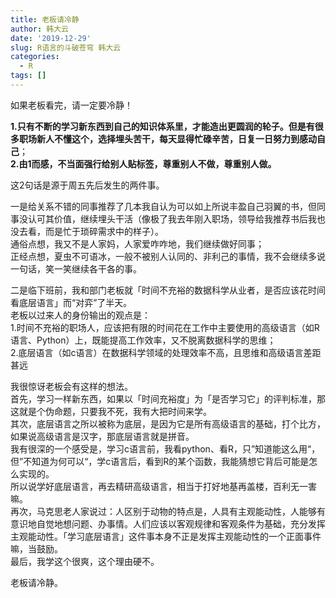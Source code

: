 ```yaml
---
title: 老板请冷静
author: 韩大云
date: '2019-12-29'
slug: R语言的斗破苍穹 韩大云
categories:
  - R
tags: []
---
```

<!-- blogdown::serve_site() -->

如果老板看完，请一定要冷静！

**1.只有不断的学习新东西到自己的知识体系里，才能造出更圆润的轮子。但是有很多职场新人不懂这个，选择埋头苦干，每天显得忙碌辛苦，日复一日努力到感动自己**；<br>
**2.由1而感，不当面强行给别人贴标签，尊重别人不做，尊重别人做。**

这2句话是源于周五先后发生的两件事。

一是给关系不错的同事推荐了几本我自认为可以如上所说丰盈自己羽翼的书，但同事没认可其价值，继续埋头干活（像极了我去年刚入职场，领导给我推荐书后我也没去看，而是忙于琐碎需求中的样子）。<br>
通俗点想，我又不是人家妈，人家爱咋咋地，我们继续做好同事；<br>
正经点想，夏虫不可语冰，一般不被别人认同的、非利己的事情，我不会继续多说一句话，笑一笑继续各干各的事。

二是临下班前，我和部门老板就「时间不充裕的数据科学从业者，是否应该花时间看底层语言」而“对弈”了半天。<br>
老板以过来人的身份输出的观点是：<br>
1.时间不充裕的职场人，应该把有限的时间花在工作中主要使用的高级语言（如R语言、Python）上，既能提高工作效率，又不脱离数据科学的思维；<br>
2.底层语言（如c语言）在数据科学领域的处理效率不高，且思维和高级语言差距甚远

我很惊讶老板会有这样的想法。<br>
首先，学习一样新东西，如果以「时间充裕度」为「是否学习它」的评判标准，那这就是个伪命题，只要我不死，我有大把时间来学。<br>
其次，底层语言之所以被称为底层，是因为它是所有高级语言的基础，打个比方，如果说高级语言是汉字，那底层语言就是拼音。<br>
我有很深的一个感受是，学习c语言前，我看python、看R，只”知道能这么用“，但”不知道为何可以“，学c语言后，看到R的某个函数，我能猜想它背后可能是怎么实现的。<br>
所以说学好底层语言，再去精研高级语言，相当于打好地基再盖楼，百利无一害嘛。<br>
再次，马克思老人家说过：人区别于动物的特点是，人具有主观能动性，人能够有意识地自觉地想问题、办事情。人们应该以客观规律和客观条件为基础，充分发挥主观能动性。「学习底层语言」这件事本身不正是发挥主观能动性的一个正面事件嘛，当鼓励。<br>
最后，我学这个很爽，这个理由硬不。

老板请冷静。
